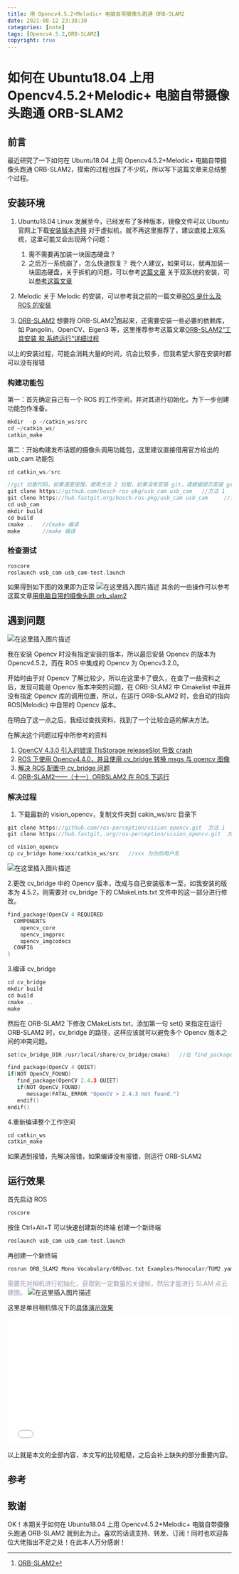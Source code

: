```yaml
---
title: 用 Opencv4.5.2+Melodic+ 电脑自带摄像头跑通 ORB-SLAM2
date: 2021-08-12 23:38:30
categories: [note]
tags: [Opencv4.5.2,ORB-SLAM2]
copyright: true
---
```


# 如何在 Ubuntu18.04 上用 Opencv4.5.2+Melodic+ 电脑自带摄像头跑通 ORB-SLAM2

## 前言

最近研究了一下如何在 Ubuntu18.04 上用 Opencv4.5.2+Melodic+ 电脑自带摄像头跑通 ORB-SLAM2，摸索的过程也踩了不少坑，所以写下这篇文章来总结整个过程。

<!-- more -->

## 安装环境

1. Ubuntu18.04
   Linux 发展至今，已经发布了多种版本，镜像文件可以 Ubuntu 官网上下载[安装版本选择](https://ubuntu.com/download/alternative-downloads)
   对于虚拟机，就不再这里推荐了，建议直接上双系统，这里可能又会出现两个问题：
   1. 需不需要再加装一块固态硬盘？
   2. 之后万一系统崩了，怎么快速恢复？
   我个人建议，如果可以，就再加装一块固态硬盘，关于拆机的问题，可以参考[这篇文章](https://sujie-168.top/2021/01/22/%E5%A6%82%E4%BD%95%E4%B8%BA%E8%87%AA%E5%B7%B1%E7%9A%84%E7%88%B1%E6%9C%BA%E7%A5%9E%E8%88%9FTX6-CT5DA%E5%8A%A0%E8%A3%85%E5%9B%BA%E6%80%81%E7%A1%AC%E7%9B%98/)
   关于双系统的安装，可以[参考这篇文章](https://mp.weixin.qq.com/s/gL0nbF1x1-F5B6-M_9nFkQ)

2. Melodic
   关于 Melodic 的安装，可以参考我之前的一篇文章[ROS 是什么及 ROS 的安装](https://blog.csdn.net/qq_45857922/article/details/113355960)

3. [ORB-SLAM2](https://github.com/raulmur/ORB_SLAM2)
   想要将 ORB-SLAM2[^1]跑起来，还需要安装一些必要的依赖库，如 Pangolin、OpenCV、Eigen3 等，这里推荐参考这篇文章[ORB-SLAM2“工具安装 和 系统运行“详细过程](https://blog.csdn.net/hltt3838/article/details/113962104)

以上的安装过程，可能会消耗大量的时间，坑会比较多，但我希望大家在安装时都可以没有报错

### 构建功能包

第一：首先确定自己有一个 ROS 的工作空间，并对其进行初始化，为下一步创建功能包作准备。

```c
mkdir  -p ~/catkin_ws/src
cd ~/catkin_ws/
catkin_make
```

第二：开始构建发布话题的摄像头调用功能包，这里建议直接借用官方给出的 usb_cam 功能包

```c
cd catkin_ws／src

//git 拉取代码，如果速度很慢，使用方法 2 拉取，如果没有安装 git，请根据提示安装 git 即可，或者自行百度一下
git clone https://github.com/bosch-ros-pkg/usb_cam usb_cam   //方法 1
git clone https://hub.fastgit.org/bosch-ros-pkg/usb_cam usb_cam		//方法 2
cd usb_cam
mkdir build 
cd build 
cmake ..   //Cmake 编译
make 	   //make 编译
```

### 检查测试

```c
roscore
roslaunch usb_cam usb_cam-test.launch
```

如果得到如下图的效果即为正常
![在这里插入图片描述](https://img-blog.csdnimg.cn/03dab6f8cf3f4dab8f7a1123e5e296bb.png?x-oss-process=image/watermark,type_ZmFuZ3poZW5naGVpdGk,shadow_10,text_aHR0cHM6Ly9ibG9nLmNzZG4ubmV0L3FxXzQ1ODU3OTIy,size_16,color_FFFFFF,t_70)
其余的一些操作可以参考这篇文章[用电脑自带的摄像头跑 orb_slam2](https://zhuanlan.zhihu.com/p/29629824)

## 遇到问题
![在这里插入图片描述](https://img-blog.csdnimg.cn/2c318a42c86d408e806729ab5ee6239c.png?x-oss-process=image/watermark,type_ZmFuZ3poZW5naGVpdGk,shadow_10,text_aHR0cHM6Ly9ibG9nLmNzZG4ubmV0L3FxXzQ1ODU3OTIy,size_16,color_FFFFFF,t_70)

我在安装 Opencv 时没有指定安装的版本，所以最后安装 Opencv 的版本为 Opencv4.5.2，而在 ROS 中集成的 Opencv 为 Opencv3.2.0。

开始时由于对 Opencv 了解比较少，所以在这里卡了很久，在查了一些资料之后，发现可能是 Opencv 版本冲突的问题，在 ORB-SLAM2 中 Cmakelist 中我并没有指定 Opencv 库的调用位置，所以，在运行 ORB-SLAM2 时，会自动的指向 ROS(Melodic) 中自带的 Opencv 版本。

在明白了这一点之后，我经过查找资料，找到了一个比较合适的解决方法。

在解决这个问题过程中所参考的资料
1. [OpenCV 4.3.0 引入的错误 TlsStorage releaseSlot 导致 crash](https://www.codenong.com/js19ccc3972768/)
2. [ROS 下使用 Opencv4.4.0，并且使用 cv_bridge 转换 msgs 与 opencv 图像](https://blog.csdn.net/weixin_43436587/article/details/107711866)
3. [解决 ROS 配置中 cv_bridge 问题](https://zhuanlan.zhihu.com/p/347455336)
4. [ORB-SLAM2——（十一）ORBSLAM2 在 ROS 下运行](https://zhuanlan.zhihu.com/p/306029349)


### 解决过程

1. 下载最新的 vision_opencv，复制文件夹到 cakin_ws/src 目录下

```c
git clone https://github.com/ros-perception/vision_opencv.git  方法 1
git clone https://hub.fastgit,.org/ros-perception/vision_opencv.git  方法 2

cd vision_opencv
cp cv_bridge home/xxx/catkin_ws/src   //xxx 为你的用户名
```

![在这里插入图片描述](https://img-blog.csdnimg.cn/b3f7cc1f88be43ba9c8a1fe64b417d35.png?x-oss-process=image/watermark,type_ZmFuZ3poZW5naGVpdGk,shadow_10,text_aHR0cHM6Ly9ibG9nLmNzZG4ubmV0L3FxXzQ1ODU3OTIy,size_16,color_FFFFFF,t_70)

2.更改 cv_bridge 中的 Opencv 版本，改成与自己安装版本一至，如我安装的版本为 4.5.2，则需要对 cv_bridge 下的 CMakeLists.txt 文件中的这一部分进行修改。

```c
find_package(OpenCV 4 REQUIRED
  COMPONENTS
    opencv_core
    opencv_imgproc
    opencv_imgcodecs
  CONFIG
)
```

3.编译 cv_bridge

```c
cd cv_bridge
mkdir build
cd build
cmake ..
make
```

然后在 ORB-SLAM2 下修改 CMakeLists.txt，添加第一句 set() 来指定在运行 ORB-SLAM2 时，cv_bridge 的路径，这样应该就可以避免多个 Opencv 版本之间的冲突问题。

```c
set(cv_bridge_DIR /usr/local/share/cv_bridge/cmake)   //在 find_package 前面

find_package(OpenCV 4 QUIET)
if(NOT OpenCV_FOUND)
   find_package(OpenCV 2.4.3 QUIET)
   if(NOT OpenCV_FOUND)
      message(FATAL_ERROR "OpenCV > 2.4.3 not found.")
   endif()
endif()
```

4.重新编译整个工作空间

```c
cd catkin_ws
catkin_make
```

如果遇到报错，先解决报错，如果编译没有报错，则运行 ORB-SLAM2

## 运行效果

首先启动 ROS

```c
roscore
```

按住 Ctrl+Alt+T 可以快速创建新的终端
创建一个新终端

```c
roslaunch usb_cam usb_cam-test.launch
```

再创建一个新终端

```c
rosrun ORB_SLAM2 Mono Vocabulary/ORBvoc.txt Examples/Monocular/TUM2.yaml
```

<font color=#999AAA >需要先对相机进行初始化，获取到一定数量的关键帧，然后才能进行 SLAM 点云建图。</font>
![在这里插入图片描述](https://img-blog.csdnimg.cn/9c412df2bbd24ce19c62b4086fc6e954.png?x-oss-process=image/watermark,type_ZmFuZ3poZW5naGVpdGk,shadow_10,text_aHR0cHM6Ly9ibG9nLmNzZG4ubmV0L3FxXzQ1ODU3OTIy,size_16,color_FFFFFF,t_70)

这里是单目相机情况下的[具体演示效果](https://www.bilibili.com/video/BV1iM4y157oY)

<div style="position: relative; padding-bottom: 56.25%; height: 0;">
  <iframe src="//player.bilibili.com/player.html?aid=932224585&bvid=BV1iM4y157oY&cid=385019541&page=1&autoplay=0" frameborder="no" scrolling="no" 
    style="position: absolute; top: 0; left: 0; width: 100%; height: 100%;"></iframe>
</div>

以上就是本文的全部内容，本文写的比较粗糙，之后会补上缺失的部分重要内容。

## 参考

[^1]: [ORB-SLAM2](https://github.com/raulmur/orb_slam2.)

## 致谢

OK！本期关于如何在 Ubuntu18.04 上用 Opencv4.5.2+Melodic+ 电脑自带摄像头跑通 ORB-SLAM2 就到此为止。喜欢的话请支持、转发、订阅！同时也欢迎各位大佬指出不足之处！在此本人万分感谢！